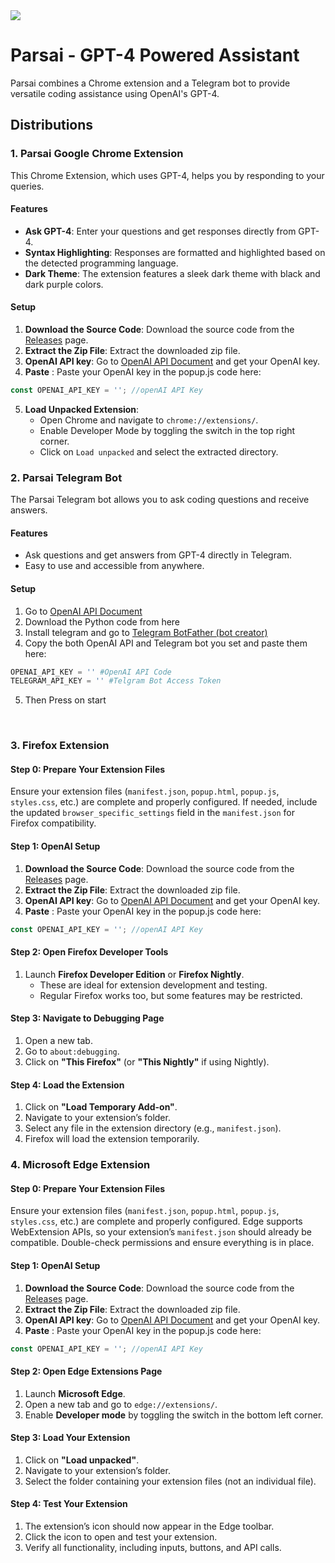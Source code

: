 
<img src='https://github.com/parsabe/Parsai/blob/main/main.jpg'>

# Parsai - GPT-4 Powered Assistant

Parsai combines a Chrome extension and a Telegram bot to provide versatile coding assistance using OpenAI's GPT-4.

## Distributions

### 1. Parsai Google Chrome Extension
This Chrome Extension, which uses GPT-4,  helps you by responding to your queries.

#### Features
- **Ask GPT-4**: Enter your questions and get responses directly from GPT-4.
- **Syntax Highlighting**: Responses are formatted and highlighted based on the detected programming language.
- **Dark Theme**: The extension features a sleek dark theme with black and dark purple colors.

#### Setup
1. **Download the Source Code**: Download the source code from the [Releases](https://github.com/your-username/parsai/releases) page.
2. **Extract the Zip File**: Extract the downloaded zip file.
3. **OpenAI API key**: Go to <a href='https://platform.openai.com/settings/organization/api-keys'>OpenAI API Document</a> and get your OpenAI key.
4. **Paste** : Paste your OpenAI key in the popup.js code here:
```js
const OPENAI_API_KEY = ''; //openAI API Key
```

5. **Load Unpacked Extension**:
   - Open Chrome and navigate to `chrome://extensions/`.
   - Enable Developer Mode by toggling the switch in the top right corner.
   - Click on `Load unpacked` and select the extracted directory.



### 2. Parsai Telegram Bot
The Parsai Telegram bot allows you to ask coding questions and receive answers.

#### Features

- Ask questions and get answers from GPT-4 directly in Telegram.
- Easy to use and accessible from anywhere.

#### Setup
1. Go to <a href='https://platform.openai.com/settings/organization/api-keys'>OpenAI API Document</a>
2. Download the Python code from here
3. Install telegram and go to <a href='https://t.me/BotFather'>Telegram BotFather (bot creator)</a>
4. Copy the both OpenAI API and Telegram bot you set and paste them here:
```py
OPENAI_API_KEY = '' #OpenAI API Code
TELEGRAM_API_KEY = '' #Telgram Bot Access Token
```
5. Then Press on start

>
   <br/>


### 3. Firefox Extension

#### Step 0: Prepare Your Extension Files
Ensure your extension files (`manifest.json`, `popup.html`, `popup.js`, `styles.css`, etc.) are complete and properly configured. If needed, include the updated `browser_specific_settings` field in the `manifest.json` for Firefox compatibility.

#### Step 1: OpenAI Setup
1. **Download the Source Code**: Download the source code from the [Releases](https://github.com/your-username/parsai/releases) page.
2. **Extract the Zip File**: Extract the downloaded zip file.
3. **OpenAI API key**: Go to <a href='https://platform.openai.com/settings/organization/api-keys'>OpenAI API Document</a> and get your OpenAI key.
4. **Paste** : Paste your OpenAI key in the popup.js code here:
```js
const OPENAI_API_KEY = ''; //openAI API Key
```

#### Step 2: Open Firefox Developer Tools
1. Launch **Firefox Developer Edition** or **Firefox Nightly**.
   - These are ideal for extension development and testing.
   - Regular Firefox works too, but some features may be restricted.

#### Step 3: Navigate to Debugging Page
1. Open a new tab.
2. Go to `about:debugging`.
3. Click on **"This Firefox"** (or **"This Nightly"** if using Nightly).

#### Step 4: Load the Extension
1. Click on **"Load Temporary Add-on"**.
2. Navigate to your extension’s folder.
3. Select any file in the extension directory (e.g., `manifest.json`).
4. Firefox will load the extension temporarily.

### 4. Microsoft Edge Extension

#### Step 0: Prepare Your Extension Files
Ensure your extension files (`manifest.json`, `popup.html`, `popup.js`, `styles.css`, etc.) are complete and properly configured. Edge supports WebExtension APIs, so your extension’s `manifest.json` should already be compatible. Double-check permissions and ensure everything is in place.

#### Step 1: OpenAI Setup
1. **Download the Source Code**: Download the source code from the [Releases](https://github.com/your-username/parsai/releases) page.
2. **Extract the Zip File**: Extract the downloaded zip file.
3. **OpenAI API key**: Go to <a href='https://platform.openai.com/settings/organization/api-keys'>OpenAI API Document</a> and get your OpenAI key.
4. **Paste** : Paste your OpenAI key in the popup.js code here:
```js
const OPENAI_API_KEY = ''; //openAI API Key
```

#### Step 2: Open Edge Extensions Page
1. Launch **Microsoft Edge**.
2. Open a new tab and go to `edge://extensions/`.
3. Enable **Developer mode** by toggling the switch in the bottom left corner.

#### Step 3: Load Your Extension
1. Click on **"Load unpacked"**.
2. Navigate to your extension’s folder.
3. Select the folder containing your extension files (not an individual file).

#### Step 4: Test Your Extension
1. The extension’s icon should now appear in the Edge toolbar.
2. Click the icon to open and test your extension.
3. Verify all functionality, including inputs, buttons, and API calls.




